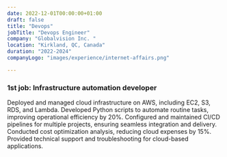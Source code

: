```yaml
---
date: 2022-12-01T00:00:00+01:00
draft: false
title: "Devops"
jobTitle: "Devops Engineer"
company: "Globalvision Inc. "
location: "Kirkland, QC, Canada"
duration: "2022-2024"
companyLogo: "images/experience/internet-affairs.png"

---
```

### 1st job: Infrastructure automation developer

Deployed and managed cloud infrastructure on AWS, including EC2, S3, RDS, and Lambda.
Developed Python scripts to automate routine tasks, improving operational efficiency by 20%.
Configured and maintained CI/CD pipelines for multiple projects, ensuring seamless integration
and delivery.
Conducted cost optimization analysis, reducing cloud expenses by 15%.
Provided technical support and troubleshooting for cloud-based applications.